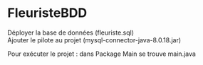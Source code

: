 # FleuristeBDD

Déployer la base de données (fleuriste.sql)     
Ajouter le pilote au projet (mysql-connector-java-8.0.18.jar)   

Pour exécuter le projet : dans Package Main se trouve main.java  

